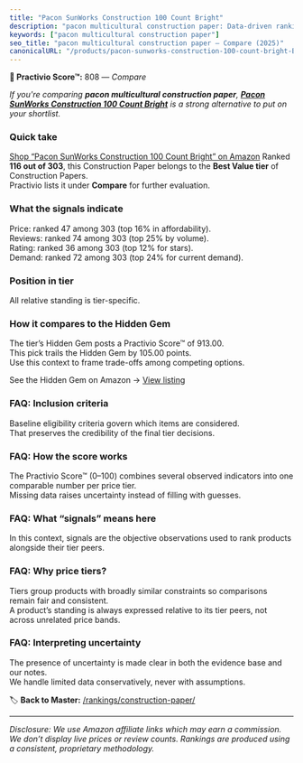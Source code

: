 ```yaml
---
title: "Pacon SunWorks Construction 100 Count Bright"
description: "pacon multicultural construction paper: Data-driven ranking using the Practivio Score™. Positioned by quality, value, demand, findability, momentum."
keywords: ["pacon multicultural construction paper"]
seo_title: "pacon multicultural construction paper — Compare (2025)"
canonicalURL: "/products/pacon-sunworks-construction-100-count-bright-B01ELJIEQ2/"
---
```


**🛒 Practivio Score™:** 808 — _Compare_


*If you're comparing **pacon multicultural construction paper**, **[Pacon SunWorks Construction 100 Count Bright](https://www.amazon.com/dp/B01ELJIEQ2?tag=practivio-20)** is a strong alternative to put on your shortlist.*
### Quick take
[Shop “Pacon SunWorks Construction 100 Count Bright” on Amazon](https://www.amazon.com/dp/B01ELJIEQ2?tag=practivio-20)
Ranked **116 out of 303**, this Construction Paper belongs to the **Best Value tier** of Construction Papers.  
Practivio lists it under **Compare** for further evaluation.

### What the signals indicate
Price: ranked 47 among 303 (top 16% in affordability).  
Reviews: ranked 74 among 303 (top 25% by volume).  
Rating: ranked 36 among 303 (top 12% for stars).  
Demand: ranked 72 among 303 (top 24% for current demand).

### Position in tier
All relative standing is tier-specific.

### How it compares to the Hidden Gem
The tier’s Hidden Gem posts a Practivio Score™ of 913.00.  
This pick trails the Hidden Gem by 105.00 points.  
Use this context to frame trade-offs among competing options.  

See the Hidden Gem on Amazon → [View listing](https://www.amazon.com/dp/B01LX0UJBN?tag=practivio-20)

### FAQ: Inclusion criteria
Baseline eligibility criteria govern which items are considered.  
That preserves the credibility of the final tier decisions.

### FAQ: How the score works
The Practivio Score™ (0–100) combines several observed indicators into one comparable number per price tier.  
Missing data raises uncertainty instead of filling with guesses.

### FAQ: What “signals” means here
In this context, signals are the objective observations used to rank products alongside their tier peers.

### FAQ: Why price tiers?
Tiers group products with broadly similar constraints so comparisons remain fair and consistent.  
A product’s standing is always expressed relative to its tier peers, not across unrelated price bands.

### FAQ: Interpreting uncertainty
The presence of uncertainty is made clear in both the evidence base and our notes.  
We handle limited data conservatively, never with assumptions.

<!-- Missing template for Compare/CompareWithinPriceClass -->


🏷️ **Back to Master:** [/rankings/construction-paper/](/rankings/construction-paper/)

---
_Disclosure: We use Amazon affiliate links which may earn a commission. We don’t display live prices or review counts. Rankings are produced using a consistent, proprietary methodology._
